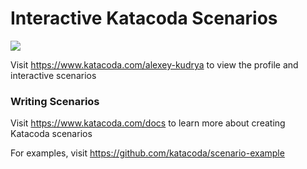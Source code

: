 # Interactive Katacoda Scenarios

[![](http://shields.katacoda.com/katacoda/alexey-kudrya/count.svg)](https://www.katacoda.com/alexey-kudrya "Get your profile on Katacoda.com")

Visit https://www.katacoda.com/alexey-kudrya to view the profile and interactive scenarios

### Writing Scenarios
Visit https://www.katacoda.com/docs to learn more about creating Katacoda scenarios

For examples, visit https://github.com/katacoda/scenario-example
